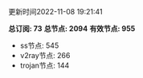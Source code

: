 更新时间2022-11-08 19:21:41

**总订阅: 73**
**总节点: 2094**
**有效节点: 955**
- ss节点: 545
- v2ray节点: 266
- trojan节点: 144
